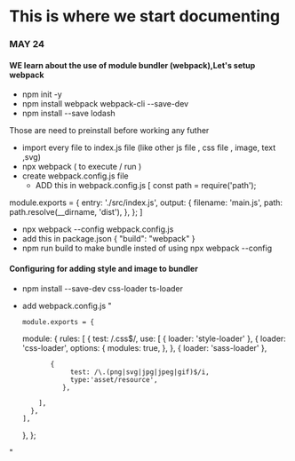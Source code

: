 # This is where we start documenting

### MAY 24

#### WE learn about the use of module bundler (webpack),Let's setup webpack

- npm init -y
- npm install webpack webpack-cli --save-dev
- npm install --save lodash

Those are need to preinstall before working any futher

- import every file to index.js file (like other js file , css file , image, text ,svg)
- npx webpack ( to execute / run )
- create webpack.config.js file
  - ADD this in webpack.config.js
[
const path = require('path');

module.exports = {
entry: './src/index.js',
output: {
filename: 'main.js',
path: path.resolve(\_\_dirname, 'dist'),
},
};
]

- npx webpack --config webpack.config.js
- add this in package.json { "build": "webpack" }
- npm run build to make bundle insted of using npx webpack --config

#### Configuring for adding style and image to bundler

- npm install --save-dev css-loader ts-loader

- add webpack.config.js "

      module.exports = {

     module: {
     rules: [
       {
      test: /\.css$/,
       use: [
      { loader: 'style-loader' },
       {
      loader: 'css-loader',
     options: {
      modules: true,
     },
      },
     { loader: 'sass-loader' },

             {
                  test: /\.(png|svg|jpg|jpeg|gif)$/i,
                  type:'asset/resource',
                },

          ],
        },
      ],

  },
  };

"
